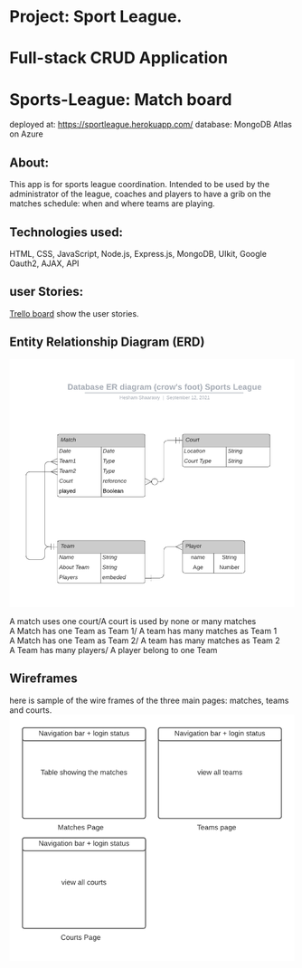 # Project: Sport League.
# Full-stack CRUD Application

# Sports-League: Match board
deployed at: https://sportleague.herokuapp.com/
database: MongoDB Atlas on Azure
## About:
This app is for sports league coordination. Intended to be used by the administrator of the league, coaches and players to have a grib on the matches schedule: when and where teams are playing. 

## Technologies used:
HTML, CSS, JavaScript, Node.js, Express.js, MongoDB, UIkit, Google Oauth2, AJAX, API


 ## user Stories:
 [Trello board](https://trello.com/b/EBia15Y7/sports-league) show the user stories. 

## Entity Relationship Diagram (ERD)
![ERD](./images/ERD.png)

A match uses one court/A court is used by none or many matches  
A Match has one Team as Team 1/ A team has many matches as Team 1  
A Match has one Team as Team 2/ A team has many matches as Team 2  
A Team has many players/ A player belong to one Team  

## Wireframes
here is sample of the wire frames of the three main pages: matches, teams and courts.
![wireframe](./images/Wireframe.png)
